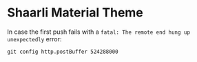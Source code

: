 # Shaarli Material Theme

In case the first push fails with a `fatal: The remote end hung up unexpectedly` error:

    git config http.postBuffer 524288000

